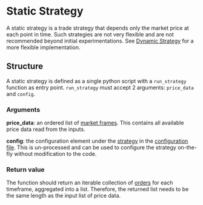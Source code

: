 # Static Strategy

A static strategy is a trade strategy that depends only the market price at each point in time. Such strategies are not very flexible and are not recommended beyond initial experimentations. See [Dynamic Strategy](./dynamic_strategy.md) for a more flexible implementation.

## Structure

A static strategy is defined as a single python script with a `run_strategy` function as entry point. `run_strategy` must accept 2 arguments: `price_data` and `config`.

### Arguments

**price_data**: an ordered list of [market frames](../market/market_frame.md). This contains all available price data read from the inputs.

**config**: the configuration element under the [strategy](../config_files.md#Strategies) in the [configuration file](../config_files.md). This is un-processed and can be used to configure the strategy on-the-fly without modification to the code.

### Return value

The function should return an iterable collection of [orders](../market/orders.md) for each timeframe, aggregated into a list. Therefore, the returned list needs to be the same length as the input list of price data.